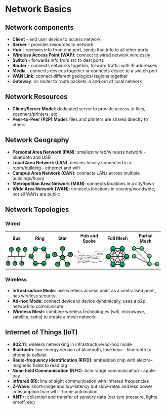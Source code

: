 # Network Basics

## Network components
* **Client** - end user device to access network
* **Server** - provides resources to network
* **Hub** - receives info from one port, sends that info to all other ports
* **Wireless Access Point (WAP)**: connect to wired network wirelessly
* **Switch** - forwards info from src to dest ports
* **Router** - connects networks together, forward traffic with IP addresses
* **Media** - connects devices together or connects device to a switch port
* **WAN Link**: connect different geological regions together
* **Gateway**: on router to route packets in and out of local network

## Network Resources
* **Client/Server Model**: dedicated server to provide access to files, scanners/printers, etc
* **Peer-to-Peer (P2P) Model**: files and printers are shared directly to others

## Network Geography
* **Personal Area Network (PAN)**: smallest wired/wireless network - bluetooth and USB
* **Local Area Network (LAN)**: devices locally connected in a room/building - ethernet and wifi
* **Campus Area Network (CAN)**: connects LANs across multiple buildings/floors
* **Metropolitan Area Network (MAN)**: connects locations in a city/town
* **Wide Area Network (WAN)**: connects locations in country/worldwide, not all WANs are public

## Network Topologies

### Wired
<table>
    <tr>
        <th>Bus</th>
        <th>Ring</th>
        <th>Star</th>
        <th>Hub and Spoke</th>
        <th>Full Mesh</th>
        <th>Partial Mesh</th>
    </tr>
    <tr style="background-color: #fff">
        <td style="padding: 0"><img src="images/topologies/bus.png" alt="Bus Topology"></td>
        <td style="padding: 0"><img src="images/topologies/ring.png" alt="Bus Topology"></td>
        <td style="padding: 0"><img src="images/topologies/star.png" alt="Bus Topology"></td>
        <td style="padding: 0"><img src="images/topologies/hub-and-spoke.png" alt="Bus Topology"></td>
        <td style="padding: 0"><img src="images/topologies/full-mesh.png" alt="Bus Topology"></td>
        <td style="padding: 0"><img src="images/topologies/partial-mesh.png" alt="Bus Topology"></td>
    </tr>
</table>

### Wireless
* **Infrastructure Mode**: use wireless access point as a centralised point, has wireless security
* **Ad-hoc Mode**: connect device to device dynamically, uses a p2p network to communicate
* **Wireless Mesh**: combine  wireless technologies (wifi, microwave, satellite, radio) to create a mesh network

## Internet of Things (IoT)
* **802.11**: wireless networking in infrastructure/ad-hoc mode
* **Bluetooth**: low-energy version of bluetooth, lose keys - bluetooth to phone to cellular
* **Radio-frequency Identification (RFID)**: embedded chip with electro-magnetic fields to read tag
* **Near-field Communication (NFC)**: 4cm range communication - apple-pay
* **Infrared (IR)**: line of sight communication with infrared frequencies
* **Z-Wave**: short-range and low-latency but slow-rates and less power consumption than wifi - home automation
* **ANT+**: collection and transfer of sensory data (car tyre pressure, lights on/off, etc)